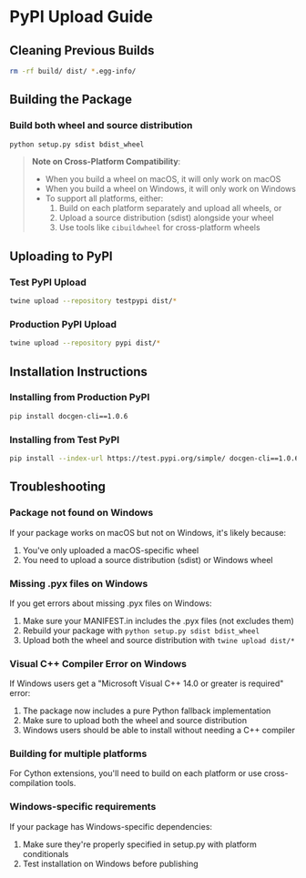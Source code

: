 # PyPI Upload Guide

## Cleaning Previous Builds

```bash
rm -rf build/ dist/ *.egg-info/
```

## Building the Package

### Build both wheel and source distribution
```bash
python setup.py sdist bdist_wheel
```

> **Note on Cross-Platform Compatibility**: 
> - When you build a wheel on macOS, it will only work on macOS
> - When you build a wheel on Windows, it will only work on Windows
> - To support all platforms, either:
>   1. Build on each platform separately and upload all wheels, or
>   2. Upload a source distribution (sdist) alongside your wheel
>   3. Use tools like `cibuildwheel` for cross-platform wheels

## Uploading to PyPI

### Test PyPI Upload
```bash
twine upload --repository testpypi dist/*
```

### Production PyPI Upload
```bash
twine upload --repository pypi dist/*
```

## Installation Instructions

### Installing from Production PyPI
```bash
pip install docgen-cli==1.0.6
```

### Installing from Test PyPI
```bash
pip install --index-url https://test.pypi.org/simple/ docgen-cli==1.0.6
```

## Troubleshooting

### Package not found on Windows
If your package works on macOS but not on Windows, it's likely because:
1. You've only uploaded a macOS-specific wheel
2. You need to upload a source distribution (sdist) or Windows wheel

### Missing .pyx files on Windows
If you get errors about missing .pyx files on Windows:
1. Make sure your MANIFEST.in includes the .pyx files (not excludes them)
2. Rebuild your package with `python setup.py sdist bdist_wheel`
3. Upload both the wheel and source distribution with `twine upload dist/*`

### Visual C++ Compiler Error on Windows
If Windows users get a "Microsoft Visual C++ 14.0 or greater is required" error:
1. The package now includes a pure Python fallback implementation
2. Make sure to upload both the wheel and source distribution
3. Windows users should be able to install without needing a C++ compiler

### Building for multiple platforms
For Cython extensions, you'll need to build on each platform or use cross-compilation tools.

### Windows-specific requirements
If your package has Windows-specific dependencies:
1. Make sure they're properly specified in setup.py with platform conditionals
2. Test installation on Windows before publishing
